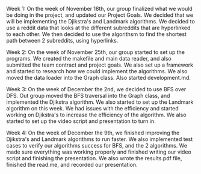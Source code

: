 

Week 1: On the week of November 18th, our group finalized what we would be doing in the project, and updated our Project Goals. We decided that we will be implementing the Djikstra's and Landmark algorithms. We decided to use a reddit data that looks at the different subreddits that are hyperlinked to each other. We then decided to use the algorithsm to find the shortest path between 2 subreddits, using hyperlinks. 

Week 2: On the week of November 25th, our group started to set up the programs. We created the makefile and main data reader, and also submitted the team contract and project goals. We also set up a framework and started to research how we could implement the algorithms. We also moved the data loader into the Graph class. Also started development.md. 

Week 3: On the week of December the 2nd, we decided to use BFS over DFS. Out group moved the BFS traversal into the Graph class, and implemented the Djikstra algorithm. We also started to set up the Landmark algorithm on this week. We had issues with the efficiency and started working on Djikstra's to increase the efficiency of the algorithm. We also started to set up the video script and presentation to turn in. 

Week 4: On the week of December the 9th, we finished improving the Djikstra's and Landmark algorithms to run faster. We also implemented test cases to verify our algorithms success for BFS, and the 2 algorithms. We made sure everything was working properly and finished writing our video script and finishing the presentation. We also wrote the results.pdf file, finished the read.me, and recorded our presentation. 
